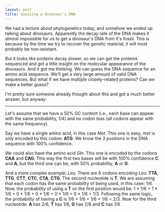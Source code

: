 ```yaml
---
layout: post
title: Guessing a dinosaur's DNA
---
```


We had a lecture about phylogenetics today, and somehow we ended up talking about dinosaurs. Apparently the decay rate of the DNA makes it almost impossible for us to get a dinosaur's DNA from it's fossil. This is because by the time we try to recover the genetic material, it will most probably be non-existant. 

But it looks like proteins decay slower, so we can get the proteins sequenced and get a little insight on the molecular appearance of the dinosaurs.
And it got me thinking. We can guess the DNA sequence for an amino acid sequence. We'll get a very large amount of valid DNA sequences. But what if we have multiple closely-related proteins? Can we make a better guess?

I'm pretty sure someone already thought about this and got a much better answer, but anyway:

---

Let's assume that we have a 50% GC content (i.e., each base can appear with the same probability, 1/4) and no codon bias (all codons appear with the same frequency).

Say we have a single amino acid, in this case *Met*.
This one is easy, *met* is only encoded by this codon: **ATG**. We know the 3 positions in the DNA sequence with 100% confidence.

We could also have the amino acid *Gln*.
This one is encoded by the codons **CAA** and **CAG**. This way the first two bases will be with 100% confidence **C** and **A**, but the third one can be, with 50% probability, **A** or **G**.

And a more complex example: *Leu*.
There are 6 codons encoding *Leu*: **TTA**, **TTG**, **CTT**, **CTC**, **CTA**, **CTG**. 
The second nucleotide is **T**. We are assuming that each codon has the same probability of being used, in this case: 1/6. Now, the probability of using a **T** on the first position would be: 1 \* 1/6 + 1 \* 1/6 + 0 \* 1/6 + 0 \* 1/6 + 0 \* 1/6 + 0 \* 1/6 = 1/3. Following the same logic, the probability of  having a **C** is 1/6 + 1/6 + 1/6 + 1/6 = 2/3.
Now for the third nucleotide: 
**A** has 2/6, **T** has 1/6, **G** has 2/6 and **C** has 1/6
